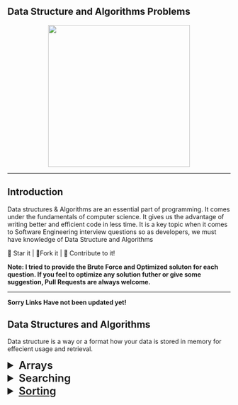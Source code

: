 ## Data Structure and Algorithms Problems

<p align = "center">

<img src = "https://i.ibb.co/Bn4S3Fk/A-Little-Progress-Each-Day-Adds-Up-to-Big-Result.jpg" width = 320px height = 320px>

</p>
    
<hr/>

## Introduction

Data structures & Algorithms are an essential part of programming. It comes under the fundamentals of computer science. It gives us the advantage of writing better and efficient code in less time. It is a key topic when it comes to Software Engineering interview questions so as developers, we must have knowledge of Data Structure and Algorithms

:star2: Star it | :fork_and_knife:Fork it | :handshake: Contribute to it!

**Note: I tried to provide the Brute Force and Optimized soluton for each question. If you feel to optimize any solution futher or give some suggestion, Pull Requests are always welcome.**

<hr/>

**Sorry Links Have not been updated yet!**

## Data Structures and Algorithms

Data structure is a way or a format how your data is stored in memory for effecient usage and retrieval.

<details>

<summary style="font-size: 1.5rem; font-weight: 600">Arrays</summary>
<br>

| Topics / Questions                                                             | Code / Comments                                                                                                                                                                                                                                                                                                                                                                                                                                                                                                      |
| ------------------------------------------------------------------------------ | -------------------------------------------------------------------------------------------------------------------------------------------------------------------------------------------------------------------------------------------------------------------------------------------------------------------------------------------------------------------------------------------------------------------------------------------------------------------------------------------------------------------- |
| Check if the Array is Sorted either in strictly Increasing or decreasing order | [O(n) Solution](Array/01.%20IsSorted.cpp)                                                                                                                                                                                                                                                                                                                                                                                                                                                                            |
| Reverse The Array                                                              | [O(n) Solution](Array/02.%20ReverseTheArray.cpp)                                                                                                                                                                                                                                                                                                                                                                                                                                                                     |
| Left Rotate Array By 1 place                                                   | [O(n) Solution](Array/03.%20LeftRotateBy1Place.cpp)                                                                                                                                                                                                                                                                                                                                                                                                                                                                  |
| Left Rotate Array By D place                                                   | [O(n) Solution](Array/04.%20LeftRotateByDPlace.cpp) (<b>This concept can be used with strings as well</b>)                                                                                                                                                                                                                                                                                                                                                                                                           |
| Remove Duplicates from the Array                                               | [O(n^2) Solution](Array/05.%20RemoveDuplicates) <br> [O(n) Solution](Array/03.%20RemoveDuplicates)                                                                                                                                                                                                                                                                                                                                                                                                                   |
| Move All the Zeros To the end of the Array                                     | [O(n^2) Solution](Array/06.%20MoveZerosToEnd) <br> [O(n) Solution](Array/04.%20MoveZerosToEnd)                                                                                                                                                                                                                                                                                                                                                                                                                       |
| Leaders In Array                                                               | [O(n^2) Solution](Array/07.%20LeadersInArray.cpp) <br> [O(n) Solution](Array/07.%20LeadersInArray.cpp)                                                                                                                                                                                                                                                                                                                                                                                                               |
| Frequencies In sorted Array                                                    | [O(n) Solution](Array/08.%20FrequenciesInSortedArray.cpp)                                                                                                                                                                                                                                                                                                                                                                                                                                                            |
| Frequencies of Limited Range Array                                             | [O(nlog(n)) Solution](Array/09.%20FrequenciesOfLimitedRangeArray.cpp)                                                                                                                                                                                                                                                                                                                                                                                                                                                |
| Maximum Consecutive 1s                                                         | [O(n) Solution](Array/10.%20MaximumConsecutive1s.cpp)                                                                                                                                                                                                                                                                                                                                                                                                                                                                |
| Minimum Consecutive Flips                                                      | [O(n) Solution](Array/11.%20MinimumConsecutiveFlips.cpp)                                                                                                                                                                                                                                                                                                                                                                                                                                                             |
| Print All Subarrays                                                            | [O(n^2) Solution](Array/12.%20PrintAllSubarrays.cpp)                                                                                                                                                                                                                                                                                                                                                                                                                                                                 |
| Print All Subsequences                                                         | [O(n^2) Solution](Array/13.%20PrintAllSubsequences.cpp)                                                                                                                                                                                                                                                                                                                                                                                                                                                              |
| Rearrange Array Alternately in Min Max Form                                    | [O(n) Solution](Array/Rearranging/01.%20RearrangeArrayAlternatelyInMaxMinForm.cpp) (<b> Quotient Remainder Concept</b>)                                                                                                                                                                                                                                                                                                                                                                                              |
| Rearrange an Array                                                             | [O(n) Solution](Array/Rearranging/02.%20RearrangeAnArray.cpp) (<b> Quotient Remainder Concept</b>)                                                                                                                                                                                                                                                                                                                                                                                                                   |
| Find Repeating Element                                                         | [Time : O(n) / Space: O(n) Solution](Array/Rearranging/03.%20FindRepeatingElement.cpp) <br> [Time : O(n) / Space: O(1) Solution](Array/Rearranging/03.%20FindRepeatingElement.cpp) (<b> Slow and Fast Pointer</b>) <br> <b> We can also use Swap Sort here for Scalablity</b>                                                                                                                                                                                                                                        |
| Two Repeated Element                                                           | [Time : O(n) / Space: O(1) Solution](Array/Rearranging/04.%20TwoRepeatedElements.cpp) (<b> Using Negative Flag</b>) <br> [Time : O(n) / Space: O(1) Solution](Array/Rearranging/04.%20TwoRepeatedElements.cpp) (<b> Quotient Remainder Concept</b>) <br> <b> We can also use Swap Sort here for Scalablity</b>                                                                                                                                                                                                       |
| Smallest Positive Missing Number                                               | [Time : O(nlog(n)) / Space: O(1) Solution](Array/Rearranging/05.%20SmallestPositiveMissingNumber.cpp) <br> [Time : O(n) / Space: O(n) Solution](Array/Rearranging/05.%20SmallestPositiveMissingNumber.cpp) (<b> Array as Index sorting or using a hashmap</b>) <br> [Time : O(n) / Space: O(1) Solution](Array/Rearranging/05.%20SmallestPositiveMissingNumber.cpp) (<b> Using Negative Flag</b>)                                                                                                                    |
| Find All Repeated and Missing Number                                           | [Time : O(n) / Space: O(1) Solution](Array/Rearranging/06.%20FindAllRepeatedAndMissingNumber.cpp) (<b> <a href="https://www.youtube.com/playlist?list=PL_z_8CaSLPWdJfdZHiNYYM46tYQUjbBJx">Swap Sort<a></b>)                                                                                                                                                                                                                                                                                                          |
| Maximum Subarray Sum (Kadane's Algorithm)                                      | [O(n^2) Solution](Array/Kadane's%20Algorithm/01.%20MaximumSubarraySum.cpp) <br> [O(n) Solution](Array/Kadane's%20Algorithm/01.%20MaximumSubarraySum.cpp) (<b>Kadane's Algorithm</b> )                                                                                                                                                                                                                                                                                                                                |
| Print Maximum Subarray Sum                                                     | [O(n) Solution](Array/Kadane's%20Algorithm/02.%20PrintMaximumSubarraySum.cpp) (<b>Kadane's Algorithm</b> )                                                                                                                                                                                                                                                                                                                                                                                                           |
| Maximum Difference Problem                                                     | [O(n^2) Solution](Array/Kadane's%20Algorithm/03.%20MaximumDifferenceProblem.cpp) <br> [O(n) Solution](Array/Kadane's%20Algorithm/03.%20MaximumDifferenceProblem.cpp) (<b>Kadane's Algorithm</b> )                                                                                                                                                                                                                                                                                                                    |
| Longest Even Odd Subarray                                                      | [O(n^2) Solution](Array/Kadane's%20Algorithm/04.%20LongestEvenOddSubarray.cpp) <br> [O(n) Solution](Array/Kadane's%20Algorithm/04.%20LongestEvenOddSubarray.cpp) (<b>Kadane's Algorithm</b> )                                                                                                                                                                                                                                                                                                                        |
| Print Longest Even Odd Subarray                                                | [O(n) Solution](Array/Kadane's%20Algorithm/05.%20PrintLongestEvenOddSubarray.cpp) (<b>Kadane's Algorithm</b> )                                                                                                                                                                                                                                                                                                                                                                                                       |
| Maximum Circular Subarray Sum                                                  | [O(n) Solution](Array/Kadane's%20Algorithm/06.%20MaximumCircularSumSubarray.cpp) (<b>Kadane's Algorithm</b> )                                                                                                                                                                                                                                                                                                                                                                                                        |
| Majority Element - 1                                                           | [O(n^2) Solution](Array/Moore's%20Voting%20Algorithm/01.%20MajorityElement-1.cpp) <br> [O(n) Solution](Array/Moore's%20Voting%20Algorithm/01.%20MajorityElement-1.cpp) (<b>Moore's Voting Algorithm</b> )                                                                                                                                                                                                                                                                                                            |
| Majority Element - 2                                                           | [O(n^2) Solution](Array/Moore's%20Voting%20Algorithm/02.%20MajorityElement-2.cpp) <br> [O(n) Solution](Array/Moore's%20Voting%20Algorithm/02.%20MajorityElement-2.cpp) (<b>Boyer Moore's Voting Algorithm</b>)                                                                                                                                                                                                                                                                                                       |
| More Than n/k Occurences                                                       | [O(n^2) Solution](Array/Moore's%20Voting%20Algorithm/03.%20MoreThanNbyKOccurences.cpp) <br> [O(nlog(n)) Solution](Array/Moore's%20Voting%20Algorithm/03.%20MoreThanNbyKOccurences.cpp) <br> [Time: O(n) / Space: O(1) Solution](Array/Moore's%20Voting%20Algorithm/03.%20MoreThanNbyKOccurences.cpp) <br> [Time: O(n) / Space: O(n) Solution](Hashing/15.%20MoreThanNbyKOccurences.cpp) <br> [Time: O(nk) / Space: O(k) Solution](Hashing/15.%20MoreThanNbyKOccurences.cpp) (<b>Boyer Moore's Voting Algorithm</b> ) |
| Maximum Index                                                                  | [Time: O(n) / Space: O(n) Solution](Array/Max%20Min%20Prefix%20Array/01.%20MaximumIndex.cpp) (<b>Using Max Min Prefix Arrays</b>)                                                                                                                                                                                                                                                                                                                                                                                    |
| Stock Buy and Sell - 1                                                         | [Time: O(n^2) Solution](Array/Max%20Min%20Prefix%20Array/02.%20StockBuyAndSell-1.cpp) <br> [Time: O(n) / Space: O(n) Solution](Array/Max%20Min%20Prefix%20Array/02.%20StockBuyAndSell-1.cpp) (<b>Using Max Min Prefix Arrays</b>) <br> [Time: O(n) / Space: O(1) Solution](Array/Max%20Min%20Prefix%20Array/02.%20StockBuyAndSell-1.cpp)                                                                                                                                                                             |
| Stock Buy and Sell - 2                                                         | [Time: O(n) / Space: O(1) Solution](Array/Max%20Min%20Prefix%20Array/03.%20StockBuyAndSell-2.cpp)                                                                                                                                                                                                                                                                                                                                                                                                                    |
| Maximum Length Biotonic Subarray                                               | [Time: O(n) / Space: O(n) Solution](Array/Max%20Min%20Prefix%20Array/04.%20MaximumLengthBiotonicSubarray.cpp) (<b>Using Max Min Prefix Arrays</b>)                                                                                                                                                                                                                                                                                                                                                                   |
| Pair in an Array of Given Sum                                                  | Sorted: [Time: O(n) / Space: O(1) Solution](Array/Two%20Pointer%20Approach/01.%20PairInAnArray.cpp) (<b>Two Pointer Approach</b>) <br> UnSorted: [Time: O(n) / Space: O(1) Solution](Array/Hashing/07.%20PairForAGivenSum.cpp)                                                                                                                                                                                                                                                                                       |
| Print all Pairs In An Array of Given Sum                                       | [Time: O(n) / Space: O(1) Solution](Array/Two%20Pointer%20Approach/02.%20PrintAllPairsOfGivenSum.cpp) (<b>Two Pointer Approach</b>)                                                                                                                                                                                                                                                                                                                                                                                  |
| Triplet In An Array of Given Sum                                               | Sorted: [Time: O(n^2) Solution](Array/Two%20Pointer%20Approach/03.%20TripletInAnArray.cpp) <br> UnSorted: (<b> Sorting + Two Pointer Approach</b>)                                                                                                                                                                                                                                                                                                                                                                   |
| Print all Triplets In An Array of Given Sum                                    | [Time: O(n^2) Solution](Array/Two%20Pointer%20Approach/04.%20PrintAllTripletsOfGivenSum.cpp)(<b>Two Pointer Approach</b>)                                                                                                                                                                                                                                                                                                                                                                                            |
| Maximum Water Between Two Buildings                                            | [Time: O(n) Solution](Array/Two%20Pointer%20Approach/05.%20MaximumWaterBetweenTwoBuildings.cpp) (<b>Two Pointer Approach</b>)                                                                                                                                                                                                                                                                                                                                                                                        |
| Trapping RainWater                                                             | [Time: O(n^2) Solution](Array/Two%20Pointer%20Approach/06.%20TrappingRainWater.cpp) <br> [Time: O(n) / Space: O(n) Solution](Array/Two%20Pointer%20Approach/06.%20TrappingRainWater.cpp) (<b>Using Max Min Prefix Arrays</b>) <br> [Time: O(n) / Space: O(1) Solution](Array/Two%20Pointer%20Approach/06.%20TrappingRainWater.cpp) (<b>Two Pointer Approach</b>)                                                                                                                                                     |
| Maximum Sum of K Consecutive Elements                                          | [Time: O(n^2) Solution](Array/Window%20Sliding%20Technique/01.%20MaximumSumOfKConsecutiveElements.cpp) <br> [Time: O(n) Solution](Array/Window%20Sliding%20Technique/01.%20MaximumSumOfKConsecutiveElements.cpp) (<b>Window Sliding Technique</b>)                                                                                                                                                                                                                                                                   |
| Find Subarray of Given Sum                                                     | [Time: O(n^2) Solution](Array/Window%20Sliding%20Technique/02.%20FindSubarrayOfGivenSum.cpp) <br> [Time: O(n) Solution](Array/Window%20Sliding%20Technique/02.%20FindSubarrayOfGivenSum.cpp) (<b>Window Sliding Technique</b>)                                                                                                                                                                                                                                                                                       |
| N-bonacci Numbers                                                              | [Time: O(n^2) Solution](Array/Window%20Sliding%20Technique/03.%20N-bonacciNumbers.cpp) <br> [Time: O(n) Solution](Array/Window%20Sliding%20Technique/03.%20N-bonacciNumbers.cpp) (<b>Window Sliding Technique</b>)                                                                                                                                                                                                                                                                                                   |
| Prefix Sum Queries                                                             | [Time: O(n^2) Solution](Array/Prefix%20Sum/01.%20PrefixSum.cpp) <br> [Time: O(n) Solution](Array/Prefix%20Sum/01.%20PrefixSum.cpp) (<b>Prefix Sum</b>)                                                                                                                                                                                                                                                                                                                                                               |
| Find Equilibrium Point                                                         | [Time: O(n) Solution](Array/Prefix%20Sum/02.%20FindEquilibriumPoint.cpp) (<b>Prefix Sum</b>)                                                                                                                                                                                                                                                                                                                                                                                                                         |
| Maximum Occuring Element                                                       | [Time: O(n) Solution](Array/Prefix%20Sum/03.%20MaximumOccuringElement.cpp) (<b>Prefix Sum</b>)                                                                                                                                                                                                                                                                                                                                                                                                                       |
| Split Array in 3 equal parts                                                   | [Time: O(n) Solution](Array/Prefix%20Sum/04.%20SplitArrayIn3EqualParts.cpp) (<b>Prefix Sum</b>)                                                                                                                                                                                                                                                                                                                                                                                                                      |

</details>

<details>
<summary style="font-size: 1.5rem; font-weight: 600">Searching</summary>
<br>

| Topics / Questions                               | Code / Comments |
| ------------------------------------------------ | --------------- |
| Linear Search                                    |                 |
| Binary Search - Recursive                        |                 |
| Binary Search - Iterative                        |                 |
| First Index Of Number - Recursive                |                 |
| First Index Of Number - Iterative                |                 |
| Last Index Of Number - Recursive                 |                 |
| Last Index Of Number - Iterative                 |                 |
| Count Occurences Of An Element In a Sorted Array |                 |

</details>

<details>
<summary style="font-size: 1.5rem; font-weight: 600"><a href="https://github.com/sohamnandi77/Cpp-Data-Structures-And-Algorithm/blob/master/Sorting/README.md">Sorting</a></summary>
<br>

| Topics / Questions | Code / Comments |
| ------------------ | --------------- |
| Bubble Sort        |                 |

</details>

<!-- ## Algorithms

An algorithm is a set of instructions that are used to accomplish a task, such as finding the largest number in a list, removing all the red cards from a deck of playing cards, sorting a collection of names, figuring out an average movie rating from just your friend's opinion

Algorithms are not limited to computers. They are like a set of step-by-step instructions or an even a recipe, containing things you need, steps to do, the order to do them, conditions to look for, and expected results. -->
